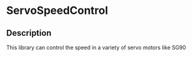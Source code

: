 ServoSpeedControl
===========

Description
-----------
This library can control the speed in a variety of servo motors like SG90
